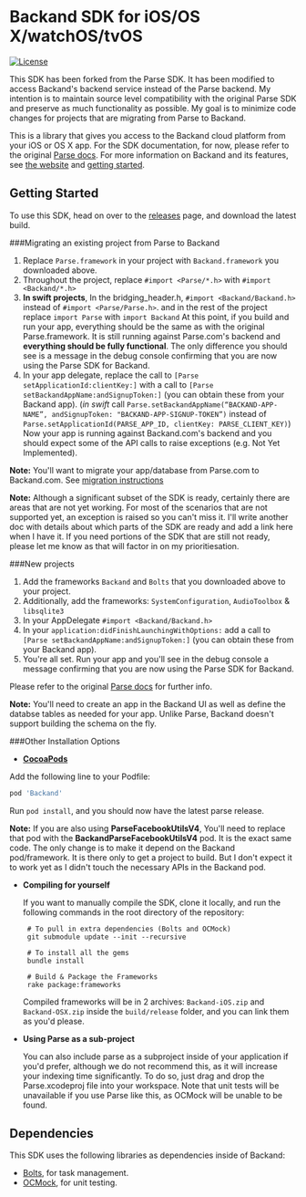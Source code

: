 # Backand SDK for iOS/OS X/watchOS/tvOS

[![License][license-svg]][license-link]

This SDK has been forked from the Parse SDK. It has been modified to access Backand's backend service instead of the Parse backend. My intention is to maintain source level compatibility with the original Parse SDK and preserve as much functionality as possible. My goal is to minimize code changes for projects that are migrating from Parse to Backand.

This is a library that gives you access to the Backand cloud platform from your iOS or OS X app.
For the SDK documentation, for now, please refer to the original [Parse docs][Parse Docs].
For more information on Backand and its features, see [the website][Backand.com] and [getting started][docs].

## Getting Started

To use this SDK, head on over to the [releases][releases] page, and download the latest build.

###Migrating an existing project from Parse to Backand
1. Replace `Parse.framework` in your project with `Backand.framework` you downloaded above.
2. Throughout the project, replace `#import <Parse/*.h>` with `#import <Backand/*.h>`
3. **In swift projects**, In the bridging_header.h, `#import <Backand/Backand.h>` instead of `#import <Parse/Parse.h>`. and in the rest of the project replace `import Parse` with `import Backand`
At this point, if you build and run your app, everything should be the same as with the original Parse.framework. It is still running against Parse.com's backend and **everything should be fully functional**. The only difference you should see is a message in the debug console confirming that you are now using the Parse SDK for Backand.
4. In your app delegate, replace the call to `[Parse setApplicationId:clientKey:]` with a call to `[Parse setBackandAppName:andSignupToken:]`  (you can obtain these from your Backand app). (*in swift* call `Parse.setBackandAppName(“BACKAND-APP-NAME”, andSignupToken: "BACKAND-APP-SIGNUP-TOKEN”)` instead of `Parse.setApplicationId(PARSE_APP_ID, clientKey: PARSE_CLIENT_KEY)`)
Now your app is running against Backand.com's backend and you should expect some of the API calls to raise exceptions (e.g. Not Yet Implemented).

**Note:** You'll want to migrate your app/database from Parse.com to Backand.com. See [migration instructions][migration]

**Note:** Although a significant subset of the SDK is ready, certainly there are areas that are not yet working. For most of the scenarios that are not supported yet, an exception is raised so you can't miss it. I'll write another doc with details about which parts of the SDK are ready and add a link here when I have it. If you need portions of the SDK that are still not ready, please let me know as that will factor in on my prioritiesation.

###New projects
1. Add the frameworks `Backand` and `Bolts` that you downloaded above to your project.
2. Additionally, add the frameworks: `SystemConfiguration`, `AudioToolbox` & `libsqlite3`
3. In your AppDelegate `#import <Backand/Backand.h>` 
4. In your `application:didFinishLaunchingWithOptions:` add a call to `[Parse setBackandAppName:andSignupToken:]`  (you can obtain these from your Backand app).
5. You're all set. Run your app and you'll see in the debug console a message confirming that you are now using the Parse SDK for Backand.

Please refer to the original [Parse docs][Parse Docs] for further info.

**Note:** You'll need to create an app in the Backand UI as well as define the databse tables as needed for your app. Unlike Parse, Backand doesn't support building the schema on the fly.

###Other Installation Options

 - **[CocoaPods](https://cocoapods.org)**

  Add the following line to your Podfile:
  ```ruby
  pod 'Backand'
  ```
  Run `pod install`, and you should now have the latest parse release.
   

**Note:** If you are also using **ParseFacebookUtilsV4**, You'll need to replace that pod with the **BackandParseFacebookUtilsV4** pod. It is the exact same code. The only change is to make it depend on the Backand pod/framework. It is there only to get a project to build. But I don't expect it to work yet as I didn't touch the necessary APIs in the Backand pod.


 - **Compiling for yourself**

    If you want to manually compile the SDK, clone it locally, and run the following commands in the root directory of the repository:

        # To pull in extra dependencies (Bolts and OCMock)
        git submodule update --init --recursive

        # To install all the gems
        bundle install

        # Build & Package the Frameworks
        rake package:frameworks

    Compiled frameworks will be in 2 archives: `Backand-iOS.zip` and `Backand-OSX.zip` inside the `build/release` folder, and you can link them as you'd please.

 - **Using Parse as a sub-project**

    You can also include parse as a subproject inside of your application if you'd prefer, although we do not recommend this, as it will increase your indexing time significantly. To do so, just drag and drop the Parse.xcodeproj file into your workspace. Note that unit tests will be unavailable if you use Parse like this, as OCMock will be unable to be found.

## Dependencies

This SDK uses the following libraries as dependencies inside of Backand:

 - [Bolts][bolts-framework], for task management.
 - [OCMock][ocmock-framework], for unit testing.

 [Parse Docs]: https://parse.com/docs/ios/guide
 [Backand.com]: https://www.backand.com/
 [migration]: https://www.backand.com/parse-alternative/
 [docs]: http://docs.backand.com/en/latest/index.html
 [comparison]: https://www.backand.com/iOS-sdk-parse-comparison
 [ios SDK documentation]: http://docs.backand.com/en/latest/index.html
 
 [releases]: https://github.com/backand/Backand-SDK-iOS-OSX/releases

 [bolts-framework]: https://github.com/BoltsFramework/Bolts-iOS
 [ocmock-framework]: http://ocmock.org

 [license-svg]: https://img.shields.io/badge/license-BSD-lightgrey.svg
 [license-link]: https://github.com/ParsePlatform/Parse-SDK-iOS-OSX/blob/master/LICENSE

